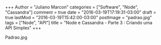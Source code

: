 +++
Author = "Juliano Marcon"
categories = ["Software", "Node", "Cassandra"]
comment = true
date = "2016-03-19T17:19:31-03:00"
draft = true
lastMod = "2016-03-19T15:42:00-03:00"
postImage = "padrao.jpg"
tags = ["Node", "API"]
title = "Node e Cassandra - Parte 3 : Criando uma API Simples"
+++

Padrao.jpg
